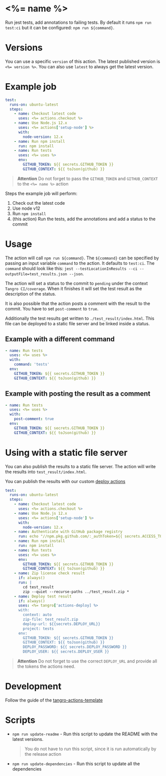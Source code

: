 # <%= name %>

Run jest tests, add annotations to failing tests. By default it runs `npm run test:ci` but it can be configured: `npm run ${command}`.

# Versions

You can use a specific `version` of this action. The latest published version is `<%= version %>`. You can also use `latest` to always get the latest version.

# Example job

```yml
test:
  runs-on: ubuntu-latest
  steps:
    - name: Checkout latest code
      uses: <%= actions.checkout %>
    - name: Use Node.js 12.x
      uses: <%= actions['setup-node'] %>
      with:
        node-version: 12.x
    - name: Run npm install
      run: npm install
    - name: Run tests
      uses: <%= uses %>
      env:
        GITHUB_TOKEN: ${{ secrets.GITHUB_TOKEN }}
        GITHUB_CONTEXT: ${{ toJson(github) }}
```

> **Attention** Do not forget to pass the `GITHUB_TOKEN` and `GITHUB_CONTEXT` to the `<%= name %>` action

Steps the example job will perform:

1. Check out the latest code
2. Use node v12
3. Run `npm install`
4. (this action) Run the tests, add the annotations and add a status to the commit

# Usage

The action will call `npm run ${command}`. The `${command}` can be specified by passing an input variable `command` to the action. It defaults to `test:ci`. The `command` should look like this: `jest --testLocationInResults --ci --outputFile=test_results.json --json`.

The action will set a status to the commit to `pending` under the context `Tangro CI/coverage`. When it finishes it will set the test result as the description of the status.

It is also possible that the action posts a comment with the result to the commit. You have to set `post-comment` to `true`.

Additionally the test results get written to `./test_result/index.html`. This file can be deployed to a static file server and be linked inside a status.

## Example with a different command

```yml
- name: Run tests
  uses: <%= uses %>
  with:
    command: 'tests'
  env:
    GITHUB_TOKEN: ${{ secrets.GITHUB_TOKEN }}
    GITHUB_CONTEXT: ${{ toJson(github) }}
```

## Example with posting the result as a comment

```yml
- name: Run tests
  uses: <%= uses %>
  with:
    post-comment: true
  env:
    GITHUB_TOKEN: ${{ secrets.GITHUB_TOKEN }}
    GITHUB_CONTEXT: ${{ toJson(github) }}
```

# Using with a static file server

You can also publish the results to a static file server. The action will write the results into `test_result/index.html`.

You can publish the results with our custom [deploy actions](https://github.com/tangro/actions-deploy)

```yml
test:
  runs-on: ubuntu-latest
  steps:
    - name: Checkout latest code
      uses: <%= actions.checkout %>
    - name: Use Node.js 12.x
      uses: <%= actions['setup-node'] %>
      with:
        node-version: 12.x
    - name: Authenticate with GitHub package registry
      run: echo "//npm.pkg.github.com/:_authToken=${{ secrets.ACCESS_TOKEN }}" >> ~/.npmrc
    - name: Run npm install
      run: npm install
    - name: Run tests
      uses: <%= uses %>
      env:
        GITHUB_TOKEN: ${{ secrets.GITHUB_TOKEN }}
        GITHUB_CONTEXT: ${{ toJson(github) }}
    - name: Zip license check result
      if: always()
      run: |
        cd test_result
        zip --quiet --recurse-paths ../test_result.zip *
    - name: Deploy test result
      if: always()
      uses: <%= tangro['actions-deploy] %>
      with:
        context: auto
        zip-file: test_result.zip
        deploy-url: ${{secrets.DEPLOY_URL}}
        project: tests
      env:
        GITHUB_TOKEN: ${{ secrets.GITHUB_TOKEN }}
        GITHUB_CONTEXT: ${{ toJson(github) }}
        DEPLOY_PASSWORD: ${{ secrets.DEPLOY_PASSWORD }}
        DEPLOY_USER: ${{ secrets.DEPLOY_USER }}
```

> **Attention** Do not forget to use the correct `DEPLOY_URL` and provide all the tokens the actions need.

# Development

Follow the guide of the [tangro-actions-template](https://github.com/tangro/tangro-actions-template)

# Scripts

- `npm run update-readme` - Run this script to update the README with the latest versions.

  > You do not have to run this script, since it is run automatically by the release action

- `npm run update-dependencies` - Run this script to update all the dependencies
